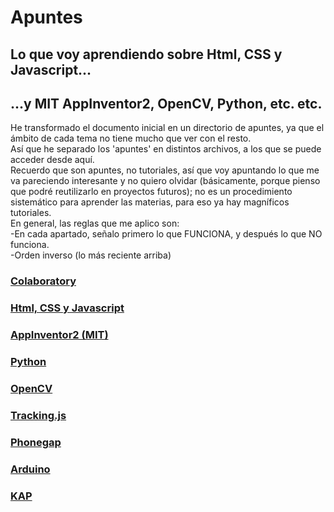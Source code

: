 # Apuntes 
## Lo que voy aprendiendo sobre Html, CSS y Javascript...  
## ...y MIT AppInventor2, OpenCV, Python, etc. etc.
He transformado el documento inicial en un directorio de apuntes, ya que el ámbito de cada tema no tiene mucho que ver con el resto.  
Así que he separado los 'apuntes' en distintos archivos, a los que se puede acceder desde aquí.  
Recuerdo que son apuntes, no tutoriales, así que voy apuntando lo que me va pareciendo interesante y no quiero olvidar (básicamente, porque pienso que podré reutilizarlo en proyectos futuros); no es un procedimiento sistemático para aprender las materias, para eso ya hay magníficos tutoriales.  
En general, las reglas que me aplico son:  
-En cada apartado, señalo primero lo que FUNCIONA, y después lo que NO funciona.  
-Orden inverso (lo más reciente arriba)  

### [Colaboratory](https://github.com/luisgentil/apuntes/blob/master/Colaboratory.md)
### [Html, CSS y Javascript](https://github.com/luisgentil/apuntes/blob/master/Html-CSS-Javascript.md)
### [AppInventor2 (MIT)](https://github.com/luisgentil/apuntes/blob/master/App_Inventor_2.md)
### [Python](https://github.com/luisgentil/apuntes/blob/master/Python.md)  
### [OpenCV](https://github.com/luisgentil/apuntes/blob/master/OpenCV.md)  
### [Tracking.js](https://github.com/luisgentil/apuntes/blob/master/Trackingjs.md)  
### [Phonegap](https://github.com/luisgentil/apuntes/blob/master/Phonegap.md)  
### [Arduino](https://github.com/luisgentil/apuntes/blob/master/Arduino.md)  
### [KAP](https://github.com/luisgentil/apuntes/blob/master/KAP.md)  


  
